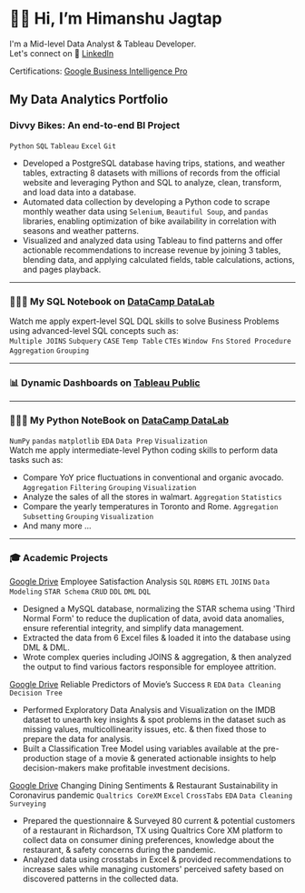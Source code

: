 # 👋🏻 Hi, I’m Himanshu Jagtap
I'm a Mid-level Data Analyst & Tableau Developer. \
Let's connect on 💼 [LinkedIn](https://www.linkedin.com/in/datawizhimj/)

Certifications:
[Google Business Intelligence Pro](https://coursera.org/share/b80a7e28c24018d40de4a2c9f25a2c0a)

## My Data Analytics Portfolio

### Divvy Bikes: An end-to-end BI Project 
`Python` `SQL` `Tableau` `Excel` `Git`
+ Developed a PostgreSQL database having trips, stations, and weather tables, extracting 8 datasets with millions of
records from the official website and leveraging Python and SQL to analyze, clean, transform, and load data into a database.
+ Automated data collection by developing a Python code to scrape monthly weather data using `Selenium`, `Beautiful Soup`,
and `pandas` libraries, enabling optimization of bike availability in correlation with seasons and weather patterns.
+ Visualized and analyzed data using Tableau to find patterns and offer actionable recommendations to increase revenue
by joining 3 tables, blending data, and applying calculated fields, table calculations, actions, and pages playback.

---
### 👨🏻‍💻 My SQL Notebook on [DataCamp DataLab](https://www.datacamp.com/datalab/w/64a137b5-c0dc-4719-8b82-1c7693b3cfb6/edit)
Watch me apply expert-level SQL DQL skills to solve Business Problems using advanced-level SQL concepts such as: \
`Multiple JOINS` `Subquery` `CASE` `Temp Table` `CTEs` `Window Fns` `Stored Procedure` `Aggregation` `Grouping`  

---
### 📊 Dynamic Dashboards on [Tableau Public](https://public.tableau.com/app/profile/himanshu.jagtap/vizzes) 

---
### 👨🏻‍💻 My Python NoteBook on [DataCamp DataLab](https://app.datacamp.com/workspace/w/b5bae555-ed3a-45c8-a7f9-6e21b2de34b9/edit)
`NumPy` `pandas` `matplotlib` `EDA` `Data Prep` `Visualization` \
Watch me apply intermediate-level Python coding skills to perform data tasks such as:
+ Compare YoY price fluctuations in conventional and organic avocado. `Aggregation` `Filtering` `Grouping` `Visualization`
+ Analyze the sales of all the stores in walmart. `Aggregation` `Statistics`
+ Compare the yearly temperatures in Toronto and Rome. `Aggregation` `Subsetting` `Grouping` `Visualization`
+ And many more ...

---
### 🎓 Academic Projects
[Google Drive](https://drive.google.com/file/d/16kcI5ctMw255DX2ALnOSXXv8sQuxqqHp/view) Employee Satisfaction Analysis `SQL` `RDBMS` `ETL` `JOINS` `Data Modeling` `STAR Schema` `CRUD` `DDL` `DML` `DQL`
+ Designed a MySQL database, normalizing the STAR schema using 'Third Normal Form' to reduce the duplication of data, avoid data anomalies, ensure referential integrity, and simplify data management.
+ Extracted the data from 6 Excel files & loaded it into the database using DML & DML.
+ Wrote complex queries including JOINS & aggregation, & then analyzed the output to find various factors responsible for employee attrition.

[Google Drive](https://drive.google.com/drive/folders/1qbFxTUUbFIag9P-e1IpfrrPsOfs3T_y8?usp=sharing) Reliable Predictors of Movie’s Success
`R` `EDA` `Data Cleaning` ` Decision Tree`
+ Performed Exploratory Data Analysis and Visualization on the IMDB dataset to unearth key insights & spot problems in the dataset such as missing values, multicollinearity issues, etc. & then fixed those to prepare the data for analysis.
+ Built a Classification Tree Model using variables available at the pre-production stage of a movie & generated actionable insights to help decision-makers make profitable investment decisions.

[Google Drive](https://drive.google.com/file/d/16QUFwYoUaW1bjK_ZEEOLRfuLkDnYKxWn/view?usp=sharing) Changing Dining Sentiments & Restaurant Sustainability in Coronavirus pandemic `Qualtrics CoreXM` `Excel` `CrossTabs` `EDA` `Data Cleaning` `Surveying`
+ Prepared the questionnaire & Surveyed 80 current & potential customers of a restaurant in Richardson, TX using Qualtrics Core XM platform to collect data on consumer dining preferences, knowledge about the restaurant, & safety concerns during the pandemic.
+ Analyzed data using crosstabs in Excel & provided recommendations to increase sales while managing customers' perceived safety based on discovered patterns in the collected data.


<!---
HimJ379PRO/HimJ379PRO is a ✨ special ✨ repository because its `README.md` (this file) appears on your GitHub profile.
You can click the Preview link to take a look at your changes.
--->
